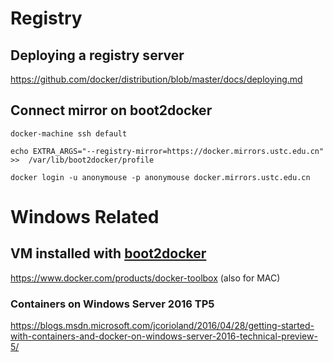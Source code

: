 # Registry
## Deploying a registry server
https://github.com/docker/distribution/blob/master/docs/deploying.md  

## Connect mirror on boot2docker
```
docker-machine ssh default 

echo EXTRA_ARGS="--registry-mirror=https://docker.mirrors.ustc.edu.cn"  >>  /var/lib/boot2docker/profile

docker login -u anonymouse -p anonymouse docker.mirrors.ustc.edu.cn 

```
# Windows Related
## VM installed with [boot2docker](http://boot2docker.io/)
https://www.docker.com/products/docker-toolbox  (also for MAC)

### Containers on Windows Server 2016 TP5
https://blogs.msdn.microsoft.com/jcorioland/2016/04/28/getting-started-with-containers-and-docker-on-windows-server-2016-technical-preview-5/  